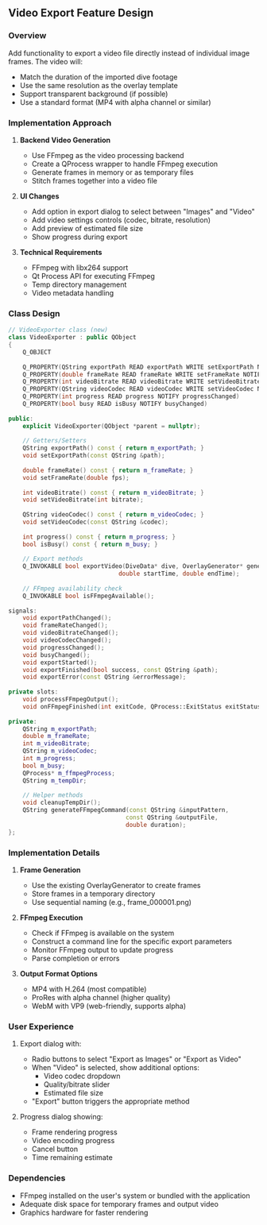 ## Video Export Feature Design

### Overview
Add functionality to export a video file directly instead of individual image frames. The video will:
- Match the duration of the imported dive footage
- Use the same resolution as the overlay template
- Support transparent background (if possible)
- Use a standard format (MP4 with alpha channel or similar)

### Implementation Approach

1. **Backend Video Generation**
   - Use FFmpeg as the video processing backend
   - Create a QProcess wrapper to handle FFmpeg execution
   - Generate frames in memory or as temporary files
   - Stitch frames together into a video file

2. **UI Changes**
   - Add option in export dialog to select between "Images" and "Video"
   - Add video settings controls (codec, bitrate, resolution)
   - Add preview of estimated file size
   - Show progress during export

3. **Technical Requirements**
   - FFmpeg with libx264 support
   - Qt Process API for executing FFmpeg
   - Temp directory management
   - Video metadata handling

### Class Design

```cpp
// VideoExporter class (new)
class VideoExporter : public QObject
{
    Q_OBJECT
    
    Q_PROPERTY(QString exportPath READ exportPath WRITE setExportPath NOTIFY exportPathChanged)
    Q_PROPERTY(double frameRate READ frameRate WRITE setFrameRate NOTIFY frameRateChanged)
    Q_PROPERTY(int videoBitrate READ videoBitrate WRITE setVideoBitrate NOTIFY videoBitrateChanged)
    Q_PROPERTY(QString videoCodec READ videoCodec WRITE setVideoCodec NOTIFY videoCodecChanged)
    Q_PROPERTY(int progress READ progress NOTIFY progressChanged)
    Q_PROPERTY(bool busy READ isBusy NOTIFY busyChanged)
    
public:
    explicit VideoExporter(QObject *parent = nullptr);
    
    // Getters/Setters
    QString exportPath() const { return m_exportPath; }
    void setExportPath(const QString &path);
    
    double frameRate() const { return m_frameRate; }
    void setFrameRate(double fps);
    
    int videoBitrate() const { return m_videoBitrate; }
    void setVideoBitrate(int bitrate);
    
    QString videoCodec() const { return m_videoCodec; }
    void setVideoCodec(const QString &codec);
    
    int progress() const { return m_progress; }
    bool isBusy() const { return m_busy; }
    
    // Export methods
    Q_INVOKABLE bool exportVideo(DiveData* dive, OverlayGenerator* generator, 
                               double startTime, double endTime);
    
    // FFmpeg availability check
    Q_INVOKABLE bool isFFmpegAvailable();
    
signals:
    void exportPathChanged();
    void frameRateChanged();
    void videoBitrateChanged();
    void videoCodecChanged();
    void progressChanged();
    void busyChanged();
    void exportStarted();
    void exportFinished(bool success, const QString &path);
    void exportError(const QString &errorMessage);
    
private slots:
    void processFFmpegOutput();
    void onFFmpegFinished(int exitCode, QProcess::ExitStatus exitStatus);
    
private:
    QString m_exportPath;
    double m_frameRate;
    int m_videoBitrate;
    QString m_videoCodec;
    int m_progress;
    bool m_busy;
    QProcess* m_ffmpegProcess;
    QString m_tempDir;
    
    // Helper methods
    void cleanupTempDir();
    QString generateFFmpegCommand(const QString &inputPattern, 
                                 const QString &outputFile, 
                                 double duration);
};
```

### Implementation Details

1. **Frame Generation**
   - Use the existing OverlayGenerator to create frames
   - Store frames in a temporary directory
   - Use sequential naming (e.g., frame_000001.png)

2. **FFmpeg Execution**
   - Check if FFmpeg is available on the system
   - Construct a command line for the specific export parameters
   - Monitor FFmpeg output to update progress
   - Parse completion or errors

3. **Output Format Options**
   - MP4 with H.264 (most compatible)
   - ProRes with alpha channel (higher quality)
   - WebM with VP9 (web-friendly, supports alpha)

### User Experience

1. Export dialog with:
   - Radio buttons to select "Export as Images" or "Export as Video"
   - When "Video" is selected, show additional options:
     - Video codec dropdown
     - Quality/bitrate slider
     - Estimated file size
   - "Export" button triggers the appropriate method

2. Progress dialog showing:
   - Frame rendering progress
   - Video encoding progress
   - Cancel button
   - Time remaining estimate

### Dependencies

- FFmpeg installed on the user's system or bundled with the application
- Adequate disk space for temporary frames and output video
- Graphics hardware for faster rendering